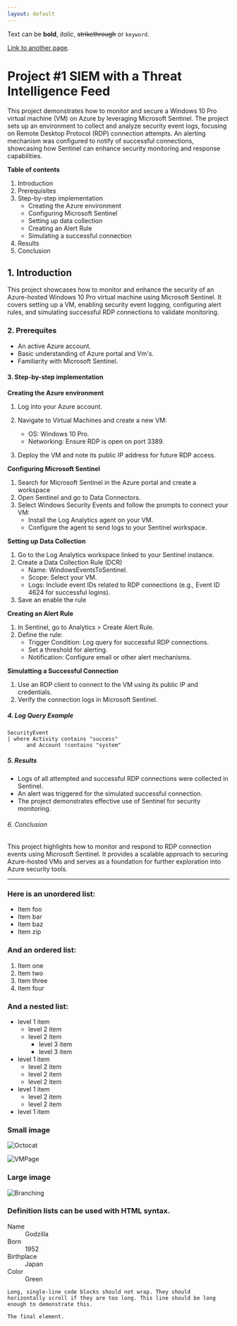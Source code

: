```yaml
---
layout: default
---
```


Text can be **bold**, _italic_, ~~strikethrough~~ or `keyword`.

[Link to another page](./another-page.html).

<!--There should be whitespace between paragraphs. We recommend including a README, or a file with information about your project.-->
# Project #1 SIEM with a Threat Intelligence Feed
This project demonstrates how to monitor and secure a Windows 10 Pro virtual machine (VM) on Azure by leveraging Microsoft Sentinel. The project sets up an environment to collect and analyze security event logs, focusing on Remote Desktop Protocol (RDP) connection attempts. An alerting mechanism was configured to notify of successful connections, showcasing how Sentinel can enhance security monitoring and response capabilities.

**Table of contents**
<ol>
  <li>Introduction</li>
  <li>Prerequisites</li>
  <li>Step-by-step implementation
       <ul>
         <li>Creating the Azure environment</li>
         <li>Configuring Microsoft Sentinel</li>
         <li>Setting up data collection</li>
         <li>Creating an Alert Rule</li>
         <li>Simulating a successful connection</li>
       </ul>
  </li>
  <li>Results</li>
  <li>Conclusion</li>
</ol>
  

## 1. Introduction

This project showcases how to monitor and enhance the security of an Azure-hosted Windows 10 Pro virtual machine using Microsoft Sentinel. It covers setting up a VM, enabling security event logging, configuring alert rules, and simulating successful RDP connections to validate monitoring.

### 2. Prerequites

*   An active Azure account.
*   Basic understanding of Azure portal and Vm's.
*   Familiarity with Microsoft Sentinel.

#### 3. Step-by-step implementation

**Creating the Azure environment**
1.  Log into your Azure account.
2.  Navigate to Virtual Machines and create a new VM:
    * OS: Windows 10 Pro.
    * Networking: Ensure RDP is open on port 3389.
  

3.  Deploy the VM and note its public IP address for future RDP access.

**Configuring Microsoft Sentinel**
1. Search for Microsoft Sentinel in the Azure portal and create a workspace
2. Open Sentinel and go to Data Connectors.
3. Select Windows Security Events and follow the prompts to connect your VM:
   * Install the Log Analytics agent on your VM.
   * Configure the agent to send logs to your Sentinel workspace.

**Setting up Data Collection**
1. Go to the Log Analytics workspace linked to your Sentinel instance.
2. Create a Data Collection Rule (DCR)
   * Name: WindowsEventsToSentinel.
   * Scope: Select your VM.
   * Logs: Include event IDs related to RDP connections (e.g., Event ID 4624 for successful logins).
3. Save an enable the rule

**Creating an Alert Rule**
1. In Sentinel, go to Analytics > Create Alert Rule.
2. Define the rule:
   * Trigger Condition: Log query for successful RDP connections.
   * Set a threshold for alerting.
   * Notification: Configure email or other alert mechanisms.

**Simulatting a Successful Connection**
1. Use an RDP client to connect to the VM using its public IP and credentials.
2. Verify the connection logs in Microsoft Sentinel. 

##### 4. Log Query Example
```kql
SecurityEvent
| where Activity contains "success"
      and Account !contains "system"
```


##### 5. Results

* Logs of all attempted and successful RDP connections were collected in Sentinel.
* An alert was triggered for the simulated successful connection.
* The project demonstrates effective use of Sentinel for security monitoring.

###### 6. Conclusion

This project highlights how to monitor and respond to RDP connection events using Microsoft Sentinel. It provides a scalable approach to securing Azure-hosted VMs and serves as a foundation for further exploration into Azure security tools.

<!--There's a horizontal rule below this.-->
* * *

### Here is an unordered list:

*   Item foo
*   Item bar
*   Item baz
*   Item zip

### And an ordered list:

1.  Item one
1.  Item two
1.  Item three
1.  Item four

### And a nested list:

- level 1 item
  - level 2 item
  - level 2 item
    - level 3 item
    - level 3 item
- level 1 item
  - level 2 item
  - level 2 item
  - level 2 item
- level 1 item
  - level 2 item
  - level 2 item
- level 1 item

### Small image

![Octocat](https://github.githubassets.com/images/icons/emoji/octocat.png)

![VMPage](https://github.githubassets.com/images/icons/emoji/vmpage.jpg)

### Large image

![Branching](https://guides.github.com/activities/hello-world/branching.png)


### Definition lists can be used with HTML syntax.

<dl>
<dt>Name</dt>
<dd>Godzilla</dd>
<dt>Born</dt>
<dd>1952</dd>
<dt>Birthplace</dt>
<dd>Japan</dd>
<dt>Color</dt>
<dd>Green</dd>
</dl>

```
Long, single-line code blocks should not wrap. They should horizontally scroll if they are too long. This line should be long enough to demonstrate this.
```

```
The final element.
```
